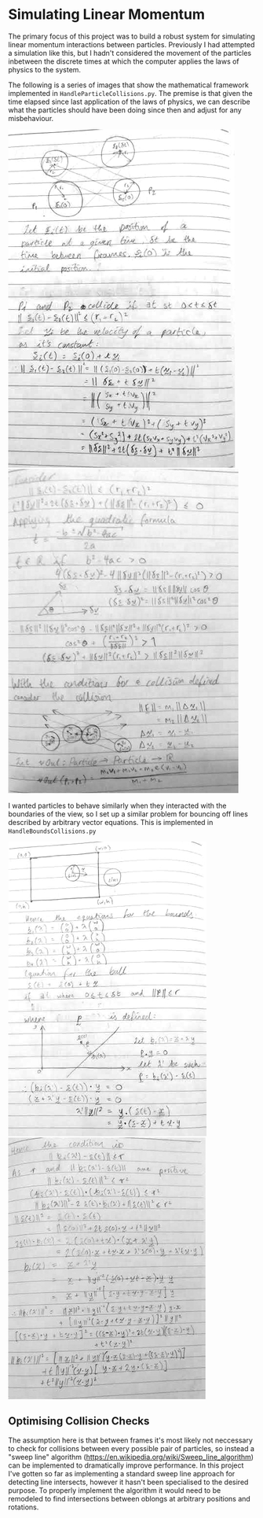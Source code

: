 # Simulating Linear Momentum

The primary focus of this project was to build a robust system for simulating linear momentum interactions between particles. Previously I had attempted a simulation like this, but I hadn't considered the movement of the particles inbetween the discrete times at which the computer applies the laws of physics to the system. 

The following is a series of images that show the mathematical framework implemented in `HandleParticleCollisions.py`. The premise is that given the time elapsed since last application of the laws of physics, we can describe what the particles should have been
doing since then and adjust for any misbehaviour.

![working1](https://raw.githubusercontent.com/DylanCope/Linear-Momentum-Simulation/master/maths-workings/workings1.jpg)
![working2](https://raw.githubusercontent.com/DylanCope/Linear-Momentum-Simulation/master/maths-workings/workings2.jpg)

I wanted particles to behave similarly when they interacted with the boundaries of the view, so I set up a similar problem for
bouncing off lines described by arbitrary vector equations. This is implemented in `HandleBoundsCollisions.py`

![working1](https://raw.githubusercontent.com/DylanCope/Linear-Momentum-Simulation/master/maths-workings/workings3.jpg)
![working2](https://raw.githubusercontent.com/DylanCope/Linear-Momentum-Simulation/master/maths-workings/workings4.jpg)

## Optimising Collision Checks

The assumption here is that between frames it's most likely not neccessary to check for collisions between every possible pair
of particles, so instead a "sweep line" algorithm (https://en.wikipedia.org/wiki/Sweep_line_algorithm) can be implemented to dramatically improve performance. In this project I've gotten so far as implementing a standard sweep line approach for detecting line intersects, however it hasn't been specialised to the desired purpose. To properly implement the algorithm it would need to be remodeled to find intersections between oblongs at arbitrary positions and rotations.
